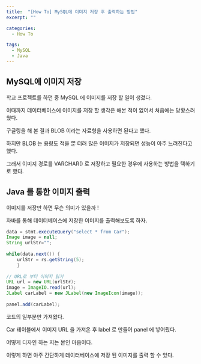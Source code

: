 ```yaml
---
title:  "[How To] MySQL에 이미지 저장 후 출력하는 방법"
excerpt: ""

categories:
  - How To

tags:
  - MySQL
  - Java
---
```


## MySQL에 이미지 저장

학교 프로젝트를 하던 중 MySQL 에 이미지를 저장 할 일이 생겼다.

이때까지 데이터베이스에 이미지를 저장 할 생각은 해본 적이 없어서 처음에는 당황스러웠다.

구글링을 해 본 결과 BLOB 이라는 자료형을 사용하면 된다고 했다.

하지만 BLOB 는 용량도 적을 뿐 더러 많은 이미지가 저장되면 성능이 아주 느려진다고 했다.

그래서 이미지 경로를 VARCHAR() 로 저장하고 필요한 경우에 사용하는 방법을 택하기로 했다.

## Java 를 통한 이미지 출력

이미지를 저장만 하면 무슨 의미가 있을까 !

자바를 통해 데이터베이스에 저장한 이미지를 출력해보도록 하자.

```java
data = stmt.executeQuery("select * from Car");
Image image = null;
String urlStr="";
				
while(data.next()) {
	urlStr = rs.getString(5);
	}
				
// URL로 부터 이미지 읽기
URL url = new URL(urlStr);
image = ImageIO.read(url);
JLabel carLabel = new JLabel(new ImageIcon(image));
		        
panel.add(carLabel);
```

코드의 일부분만 가져왔다.

Car 테이블에서 이미지 URL 을 가져온 후 label 로 만들어 panel 에 넣어줬다.

어떻게 디자인 하는 지는 본인 마음이다.

이렇게 하면 아주 간단하게 데이터베이스에 저장 된 이미지를 출력 할 수 있다.